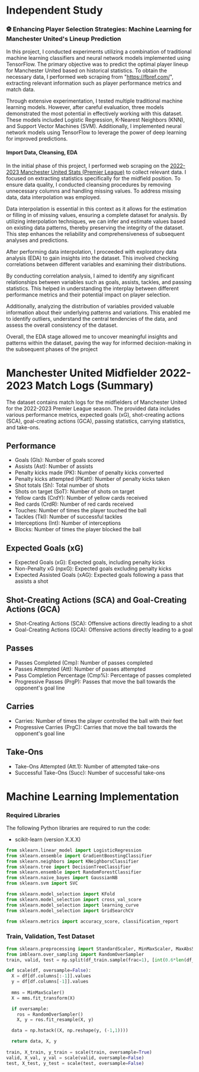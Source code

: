 # Independent Study
###  ⚽ Enhancing Player Selection Strategies: Machine Learning for Manchester United's Lineup Prediction
In this project, I conducted experiments utilizing a combination of traditional machine learning classifiers and neural network models implemented using TensorFlow. The primary objective was to predict the optimal player lineup for Manchester United based on historical statistics. To obtain the necessary data, I performed web scraping from "https://fbref.com/", extracting relevant information such as player performance metrics and match data.

Through extensive experimentation, I tested multiple traditional machine learning models. However, after careful evaluation, three models demonstrated the most potential in effectively working with this dataset. These models included Logistic Regression, K-Nearest Neighbors (KNN), and Support Vector Machines (SVM). Additionally, I implemented neural network models using TensorFlow to leverage the power of deep learning for improved predictions.

#### Import Data, Cleansing, EDA
In the initial phase of this project, I performed web scraping on the [2022-2023 Manchester United Stats (Premier League)](https://fbref.com/en/players/b853e0ad/matchlogs/2022-2023/Fred-Match-Logs) to collect relevant data. I focused on extracting statistics specifically for the midfield position. To ensure data quality, I conducted cleansing procedures by removing unnecessary columns and handling missing values. To address missing data, data interpolation was employed.

Data interpolation is essential in this context as it allows for the estimation or filling in of missing values, ensuring a complete dataset for analysis. By utilizing interpolation techniques, we can infer and estimate values based on existing data patterns, thereby preserving the integrity of the dataset. This step enhances the reliability and comprehensiveness of subsequent analyses and predictions.

After performing data interpolation, I proceeded with exploratory data analysis (EDA) to gain insights into the dataset. This involved checking correlations between different variables and examining their distributions.

By conducting correlation analysis, I aimed to identify any significant relationships between variables such as goals, assists, tackles, and passing statistics. This helped in understanding the interplay between different performance metrics and their potential impact on player selection.

Additionally, analyzing the distribution of variables provided valuable information about their underlying patterns and variations. This enabled me to identify outliers, understand the central tendencies of the data, and assess the overall consistency of the dataset.

Overall, the EDA stage allowed me to uncover meaningful insights and patterns within the dataset, paving the way for informed decision-making in the subsequent phases of the project

# Manchester United Midfielder 2022-2023 Match Logs (Summary)

The dataset contains match logs for the midfielders of Manchester United for the 2022-2023 Premier League season. The provided data includes various performance metrics, expected goals (xG), shot-creating actions (SCA), goal-creating actions (GCA), passing statistics, carrying statistics, and take-ons.

## Performance
- Goals (Gls): Number of goals scored
- Assists (Ast): Number of assists
- Penalty kicks made (PK): Number of penalty kicks converted
- Penalty kicks attempted (PKatt): Number of penalty kicks taken
- Shot totals (Sh): Total number of shots
- Shots on target (SoT): Number of shots on target
- Yellow cards (CrdY): Number of yellow cards received
- Red cards (CrdR): Number of red cards received
- Touches: Number of times the player touched the ball
- Tackles (Tkl): Number of successful tackles
- Interceptions (Int): Number of interceptions
- Blocks: Number of times the player blocked the ball

## Expected Goals (xG)
- Expected Goals (xG): Expected goals, including penalty kicks
- Non-Penalty xG (npxG): Expected goals excluding penalty kicks
- Expected Assisted Goals (xAG): Expected goals following a pass that assists a shot

## Shot-Creating Actions (SCA) and Goal-Creating Actions (GCA)
- Shot-Creating Actions (SCA): Offensive actions directly leading to a shot
- Goal-Creating Actions (GCA): Offensive actions directly leading to a goal

## Passes
- Passes Completed (Cmp): Number of passes completed
- Passes Attempted (Att): Number of passes attempted
- Pass Completion Percentage (Cmp%): Percentage of passes completed
- Progressive Passes (PrgP): Passes that move the ball towards the opponent's goal line

## Carries
- Carries: Number of times the player controlled the ball with their feet
- Progressive Carries (PrgC): Carries that move the ball towards the opponent's goal line

## Take-Ons
- Take-Ons Attempted (Att.1): Number of attempted take-ons
- Successful Take-Ons (Succ): Number of successful take-ons

# Machine Learning Implementation
### Required Libraries

The following Python libraries are required to run the code:

- scikit-learn (version X.X.X)

```python
from sklearn.linear_model import LogisticRegression
from sklearn.ensemble import GradientBoostingClassifier
from sklearn.neighbors import KNeighborsClassifier
from sklearn.tree import DecisionTreeClassifier
from sklearn.ensemble import RandomForestClassifier
from sklearn.naive_bayes import GaussianNB
from sklearn.svm import SVC

from sklearn.model_selection import KFold
from sklearn.model_selection import cross_val_score
from sklearn.model_selection import learning_curve
from sklearn.model_selection import GridSearchCV

from sklearn.metrics import accuracy_score, classification_report
```
### Train, Validation, Test Dataset
```python
from sklearn.preprocessing import StandardScaler, MinMaxScaler, MaxAbsScaler, RobustScaler, Normalizer
from imblearn.over_sampling import RandomOverSampler
train, valid, test = np.split(df_train.sample(frac=1), [int(0.6*len(df_train)), int(0.8*len(df_train))])

def scale(df, oversample=False):
  X = df[df.columns[:-1]].values
  y = df[df.columns[-1]].values
  
  mms = MinMaxScaler()
  X = mms.fit_transform(X)

  if oversample:
    ros = RandomOverSampler()
    X, y = ros.fit_resample(X, y)

  data = np.hstack((X, np.reshape(y, (-1,1))))

  return data, X, y
  
train, X_train, y_train = scale(train, oversample=True)
valid, X_val, y_val = scale(valid, oversample=False)
test, X_test, y_test = scale(test, oversample=False)
```
